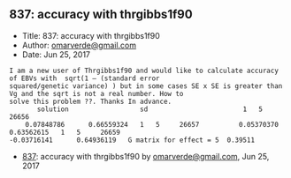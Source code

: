 ## 837: accuracy with thrgibbs1f90

- Title: 837: accuracy with thrgibbs1f90
- Author: omarverde@gmail.com
- Date: Jun 25, 2017

```
I am a new user of Thrgibbs1f90 and would like to calculate accuracy of EBVs with  sqrt(1 – (standard error
squared/genetic variance) ) but in some cases SE x SE is greater than Vg and the sqrt is not a real number. How to
solve this problem ??. Thanks In advance.									       
       solution 				 sd						   1   5     26656     
    0.07848786		0.66559324   1	 5     26657	      0.05370370	  0.63562615   1   5	 26659	      
-0.03716141	     0.64936119   G matrix for effect = 5  0.39511    
```

- [837](0837.md): accuracy with thrgibbs1f90 by omarverde@gmail.com, Jun 25, 2017
